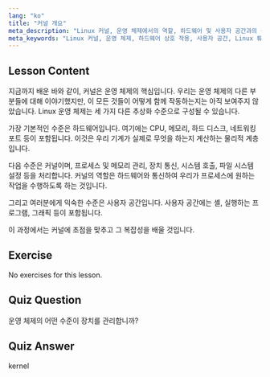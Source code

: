 ```yaml
---
lang: "ko"
title: "커널 개요"
meta_description: "Linux 커널, 운영 체제에서의 역할, 하드웨어 및 사용자 공간과의 상호 작용에 대해 알아보세요. 핵심 OS 구성 요소를 이해합니다."
meta_keywords: "Linux 커널, 운영 체제, 하드웨어 상호 작용, 사용자 공간, Linux 튜토리얼, 초보자 가이드"
---
```


## Lesson Content

지금까지 배운 바와 같이, 커널은 운영 체제의 핵심입니다. 우리는 운영 체제의 다른 부분들에 대해 이야기했지만, 이 모든 것들이 어떻게 함께 작동하는지는 아직 보여주지 않았습니다. Linux 운영 체제는 세 가지 다른 추상화 수준으로 구성될 수 있습니다.

가장 기본적인 수준은 하드웨어입니다. 여기에는 CPU, 메모리, 하드 디스크, 네트워킹 포트 등이 포함됩니다. 이것은 우리 기계가 실제로 무엇을 하는지 계산하는 물리적 계층입니다.

다음 수준은 커널이며, 프로세스 및 메모리 관리, 장치 통신, 시스템 호출, 파일 시스템 설정 등을 처리합니다. 커널의 역할은 하드웨어와 통신하여 우리가 프로세스에 원하는 작업을 수행하도록 하는 것입니다.

그리고 여러분에게 익숙한 수준은 사용자 공간입니다. 사용자 공간에는 셸, 실행하는 프로그램, 그래픽 등이 포함됩니다.

이 과정에서는 커널에 초점을 맞추고 그 복잡성을 배울 것입니다.

## Exercise

No exercises for this lesson.

## Quiz Question

운영 체제의 어떤 수준이 장치를 관리합니까?

## Quiz Answer

kernel

